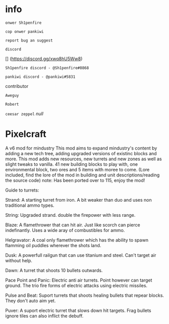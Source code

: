 # info 

`onwer Sh1penfire`

`cop onwer pankiwi`

`report bug an suggest`

`discord `

[] (https://discord.gg/xwq8hU5Ww8)

`Sh1penfire discord - @Sh1penfire#0868`

`pankiwi discord - @pankiwi#5831`

contributor

`Aweguy`
[](https://github.com/Aweguy)

`Robert`
[](https://github.com/rmperkow)

`ceesar zeppel`
*null*

# Pixelcraft
A v6 mod for mindustry
This mod aims to expand mindustry's content by adding a new tech tree, adding upgraded versions of existinc blocks and more.
This mod adds new resources, new turrets and new zones as well as slight tweaks to vanilla. 41 new building blocks to play with, one environmental block, two ores and 5 items with moree to come.
(Lore included, find the lore of the mod in building and unit descriptions/reading the source code)
note: Has been ported over to 115, enjoy the mod!

Guide to turrets:

Strand:
A starting turret from iron. A bit weaker than duo and uses non traditional ammo types.

String:
Upgraded strand. double the firepower with less range.

Blaze:
A flamethrower that can hit air. Just like scorch can pierce indefinantly. Uses a wide aray of combustibles for ammo.

Helgravator:
A coal only flamethrower which has the ability to spawn flamming oil puddles wherever the shots land.

Dusk:
A powerfull railgun that can use titanium and steel. Can't target air without help.

Dawn:
A turret that shoots 10 bullets outwards.

Pace Point and Panic:
Electric anti air turrets. Point however can target ground. The trio fire forms of electric attacks using electric missiles.

Pulse and Beat:
Suport turrets that shoots healing bullets that repear blocks. They don't auto aim yet.

Puver:
A suport electric turret that slows down hit targets. Frag bullets ignore tiles can also inflict the debuff.

